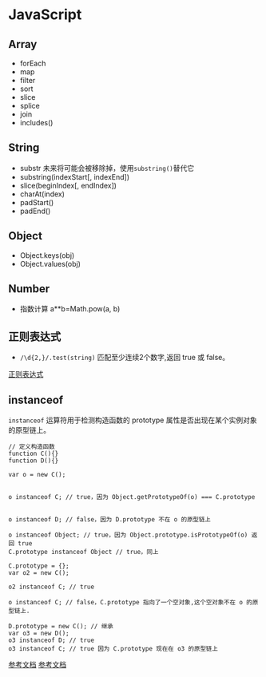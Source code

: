 # JavaScript

## Array

* forEach
* map
* filter
* sort
* slice
* splice
* join
* includes()

## String

* substr 未来将可能会被移除掉，使用`substring()`替代它
* substring(indexStart[, indexEnd])
* slice(beginIndex[, endIndex])
* charAt(index)
* padStart()
* padEnd()

## Object

* Object.keys(obj)
* Object.values(obj)

## Number

* 指数计算 a**b=Math.pow(a, b)

## 正则表达式

* `/\d{2,}/.test(string)` 匹配至少连续2个数字,返回 true 或 false。

[正则表达式](https://developer.mozilla.org/zh-CN/docs/Web/JavaScript/Guide/Regular_Expressions)


## instanceof
`instanceof` 运算符用于检测构造函数的 prototype 属性是否出现在某个实例对象的原型链上。
```
// 定义构造函数
function C(){}
function D(){}

var o = new C();


o instanceof C; // true，因为 Object.getPrototypeOf(o) === C.prototype


o instanceof D; // false，因为 D.prototype 不在 o 的原型链上

o instanceof Object; // true，因为 Object.prototype.isPrototypeOf(o) 返回 true
C.prototype instanceof Object // true，同上

C.prototype = {};
var o2 = new C();

o2 instanceof C; // true

o instanceof C; // false，C.prototype 指向了一个空对象,这个空对象不在 o 的原型链上.

D.prototype = new C(); // 继承
var o3 = new D();
o3 instanceof D; // true
o3 instanceof C; // true 因为 C.prototype 现在在 o3 的原型链上
```
[参考文档](https://developer.mozilla.org/zh-CN/docs/Web/JavaScript/Reference/Operators/instanceof)
[参考文档](https://developer.mozilla.org/zh-CN/docs/Learn/JavaScript/Objects/Object_prototypes)

